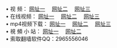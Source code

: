 &#8226; 视 频：
<a href="http://522.duckdns.org/tv/" target="_blank">网址一</a>
　<a href="http://377.ygto.com/mp4/" target="_blank">网址二</a>
　<a href="http://33.404.mn/" target="_blank">网址三</a><br />
&#8226; 在线视频：
<a href="http://tny.im/tv3" target="_blank">网址一</a>
　<a href="http://377.ygto.com/tv/" target="_blank">网址二</a>
　<a href="http://33.404.mn/tv/" target="_blank">网址三</a><br />
&#8226; mp4视频下载：
<a href="http://522.duckdns.org/mp4/" target="_blank">网址一</a>
　<a href="http://377.ygto.com/mp4/" target="_blank">网址二</a>
　<a href="http://33.404.mn/mp4/" target="_blank">网址三</a><br />
&#8226; 視 頻 小 站：
<a href="http://33.404.mn" target="_blank">网址一</a>
　<a href="http://tny.im/tvs" target="_blank">网址二</a>
<br />
&#8226; 索取翻墙软件QQ：2965556046<br />
